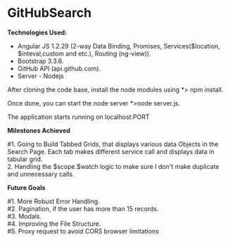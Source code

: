 # GitHubSearch

<b>Technologies Used:</b>

<ul>
<li>Angular JS 1.2.29 (2-way Data Binding, Promises, Services($location, $inteval,custom and etc.), Routing (ng-view)).</li> 
<li>Bootstrap 3.3.6. </li>
<li>GitHub API (api.github.com).</li>
<li>Server - Nodejs </li>
</ul>


After cloning the code base, install the node modules using *> npm install.

Once done, you can start the node server *>node server.js.

The application starts running on localhost:PORT

<b>Milestones Achieved </b>
<div>#1. Going to Build Tabbed Grids, that displays various data Objects in the Search Page. Each tab makes different service call and displays data in tabular grid.</div>
<div>2. Handling the $scope.$watch logic to make sure I don't make duplicate and unnecessary calls.</div>


<b>Future Goals</b>
<div>#1. More Robust Error Handling.</div>
<div>#2. Pagination, if the user has more than 15 records.</div>
<div>#3. Modals. </div>
<div>#4. Improving the File Structure. </div>
<div>#5. Proxy request to avoid CORS browser limitations </div>

